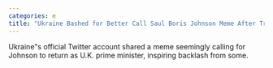 ```yaml
---
categories: e
title: "Ukraine Bashed for Better Call Saul Boris Johnson Meme After Truss Quits"
---
```

Ukraine"s official Twitter account shared a meme seemingly calling for Johnson to return as U.K. prime minister, inspiring backlash from some.